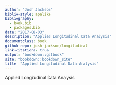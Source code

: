```yaml
--- 
author: "Josh Jackson"
biblio-style: apalike
bibliography: 
  - book.bib
  - packages.bib
date: "2017-08-03"
description: "Applied Longitudinal Data Analysis"
documentclass: book
github-repo: josh-jackson/longitudinal
link-citations: true
output: "bookdown::gitbook"
site: "bookdown::bookdown_site"
title: "Applied Longitudinal Data Analysis"
---
```




Applied Longitudinal Data Analysis


